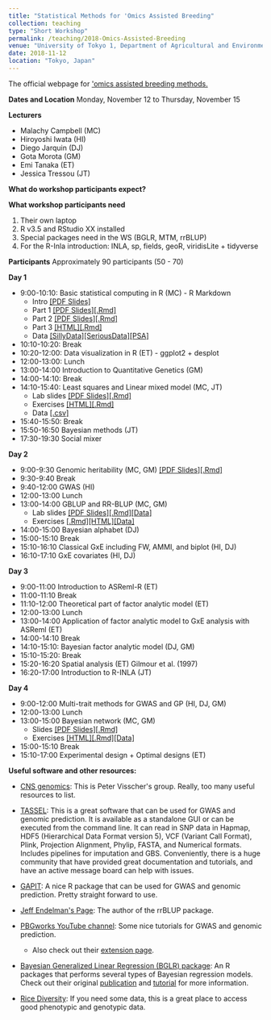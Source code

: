 ```yaml
---
title: "Statistical Methods for 'Omics Assisted Breeding"
collection: teaching
type: "Short Workshop"
permalink: /teaching/2018-Omics-Assisted-Breeding
venue: "University of Tokyo 1, Department of Agricultural and Environmental Biology"
date: 2018-11-12
location: "Tokyo, Japan"
---
```


The official webpage for ['omics assisted breeding methods.](https://sites.google.com/ut-biomet.org/statistical-methods-ws/)

**Dates and Location**
  Monday, November 12 to Thursday, November 15

**Lecturers**
  - Malachy Campbell (MC)
  - Hiroyoshi Iwata (HI)
  - Diego Jarquin (DJ)
  - Gota Morota (GM)
  - Emi Tanaka (ET)
  - Jessica Tressou (JT)

**What do workshop participants expect?**


**What workshop participants need**
  1. Their own laptop
  2. R v3.5 and RStudio XX installed
  3. Special packages need in the WS (BGLR, MTM, rrBLUP)
  4. For the R-Inla introduction: INLA, sp, fields, geoR, viridisLite + tidyverse

**Participants**
  Approximately 90 participants (50 - 70)

**Day 1**
  - 9:00-10:10: Basic statistical computing in R (MC) - R Markdown
     - Intro [[PDF Slides]](https://github.com/malachycampbell/StatisticalMethodsforOmicsAssistedBreeding/blob/master/IntroToR/Intro.pdf)
     - Part 1 [[PDF Slides]](https://github.com/malachycampbell/StatisticalMethodsforOmicsAssistedBreeding/blob/master/IntroToR/IntroToR1.pdf)[[.Rmd]](https://github.com/malachycampbell/StatisticalMethodsforOmicsAssistedBreeding/blob/master/IntroToR/IntroToR1.Rmd)
     - Part 2 [[PDF Slides]](https://github.com/malachycampbell/StatisticalMethodsforOmicsAssistedBreeding/blob/master/IntroToR/IntroToR2.pdf)[[.Rmd]](https://github.com/malachycampbell/StatisticalMethodsforOmicsAssistedBreeding/blob/master/IntroToR/IntroToR2.Rmd)
     - Part 3 [[HTML]](https://htmlpreview.github.io/?https://github.com/malachycampbell/StatisticalMethodsforOmicsAssistedBreeding/blob/master/IntroToR/IntroToR3.html)[[.Rmd]](https://github.com/malachycampbell/StatisticalMethodsforOmicsAssistedBreeding/blob/master/IntroToR/IntroToR3.Rmd)
     - Data [[SillyData]](https://github.com/malachycampbell/StatisticalMethodsforOmicsAssistedBreeding/blob/master/IntroToR/SillyData.csv)[[SeriousData]](https://github.com/malachycampbell/StatisticalMethodsforOmicsAssistedBreeding/blob/master/IntroToR/SeriousData.csv)[[PSA]](https://github.com/malachycampbell/StatisticalMethodsforOmicsAssistedBreeding/blob/master/IntroToR/PSA.cleaned.csv)
  - 10:10-10:20: Break
  - 10:20-12:00: Data visualization in R (ET) - ggplot2 + desplot
  - 12:00-13:00: Lunch 
  - 13:00-14:00 Introduction to Quantitative Genetics (GM)
  - 14:00-14:10: Break
  - 14:10-15:40: Least squares and Linear mixed model (MC, JT)
    - Lab slides [[PDF Slides]](https://github.com/malachycampbell/StatisticalMethodsforOmicsAssistedBreeding/blob/master/OLS.MM/OLS_MM_LabSlides.pdf)[[.Rmd]](https://github.com/malachycampbell/StatisticalMethodsforOmicsAssistedBreeding/blob/master/OLS.MM/OLS_MM_LabSlides.Rmd)
    - Exercises [[HTML]](https://htmlpreview.github.io/?https://github.com/malachycampbell/StatisticalMethodsforOmicsAssistedBreeding/blob/master/OLS.MM/OLS_MM_Ex.html)[[.Rmd]](https://github.com/malachycampbell/StatisticalMethodsforOmicsAssistedBreeding/blob/master/OLS.MM/OLS_MM_Ex.Rmd)
    - Data [[.csv]](https://github.com/malachycampbell/StatisticalMethodsforOmicsAssistedBreeding/blob/master/OLS.MM/MaizeRILs.csv)
  - 15:40-15:50: Break
  - 15:50-16:50 Bayesian methods (JT)
  - 17:30-19:30 Social mixer 


**Day 2**
  - 9:00-9:30 Genomic heritability (MC, GM) [[PDF Slides]](https://github.com/malachycampbell/StatisticalMethodsforOmicsAssistedBreeding/blob/master/GenomicHeritability/GenomicHerit_10-31.pdf)[[.Rmd]](https://github.com/malachycampbell/StatisticalMethodsforOmicsAssistedBreeding/blob/master/GenomicHeritability/GenomicHerit_10-31.Rmd)
  - 9:30-9:40 Break
  - 9:40-12:00 GWAS (HI)
  - 12:00-13:00 Lunch
  - 13:00-14:00 GBLUP and RR-BLUP (MC, GM)
    - Lab slides [[PDF Slides]](https://github.com/malachycampbell/StatisticalMethodsforOmicsAssistedBreeding/tree/master/gBLUP_rrBLUP/gBLUP_RRBLUP_LabSlides.pdf)[[.Rmd]](https://github.com/malachycampbell/StatisticalMethodsforOmicsAssistedBreeding/tree/master/gBLUP_rrBLUP/gBLUP_RRBLUP_LabSlides.Rmd)[[Data]](https://github.com/malachycampbell/StatisticalMethodsforOmicsAssistedBreeding/tree/master/gBLUP_rrBLUP/SpindellData.zip)
    - Exercises [[.Rmd]](https://github.com/malachycampbell/StatisticalMethodsforOmicsAssistedBreeding/tree/master/gBLUP_rrBLUP/gBLUPrrBLUP_LabEx.Rmd)[[HTML]](https://htmlpreview.github.io/?https://github.com/malachycampbell/StatisticalMethodsforOmicsAssistedBreeding/tree/master/gBLUP_rrBLUP/gBLUPrrBLUP_LabEx.html)[[Data]](https://github.com/malachycampbell/StatisticalMethodsforOmicsAssistedBreeding/tree/master/gBLUP_rrBLUP/ZhaoData.zip)
  - 14:00-15:00 Bayesian alphabet (DJ)
  - 15:00-15:10 Break
  - 15:10-16:10 Classical GxE including FW, AMMI, and biplot (HI, DJ)
  - 16:10-17:10 GxE covariates (HI, DJ)

**Day 3**
  - 9:00-11:00 Introduction to ASReml-R (ET)
  - 11:00-11:10 Break
  - 11:10-12:00 Theoretical part of factor analytic model (ET)
  - 12:00-13:00 Lunch
  - 13:00-14:00 Application of factor analytic model to GxE analysis with ASReml (ET)
  - 14:00-14:10 Break
  - 14:10-15:10: Bayesian factor analytic model (DJ, GM)
  - 15:10-15:20: Break
  - 15:20-16:20 Spatial analysis (ET) Gilmour et al. (1997)
  - 16:20-17:00 Introduction to R-INLA (JT)

**Day 4**
  - 9:00-12:00 Multi-trait methods for GWAS and GP (HI, DJ, GM)
  - 12:00-13:00 Lunch 
  - 13:00-15:00 Bayesian network (MC, GM) 
      - Slides [[PDF Slides]](https://github.com/malachycampbell/StatisticalMethodsforOmicsAssistedBreeding/blob/master/BN/BN_lec.pdf)[[.Rmd]](https://github.com/malachycampbell/StatisticalMethodsforOmicsAssistedBreeding/blob/master/BN/BN_lec.Rmd)
      - Exercises [[HTML]](https://htmlpreview.github.io/?https://github.com/malachycampbell/StatisticalMethodsforOmicsAssistedBreeding/blob/master/BN/BN_ex.html)[[.Rmd]](https://github.com/malachycampbell/StatisticalMethodsforOmicsAssistedBreeding/blob/master/BN/BN_ex.Rmd)[[Data]](https://github.com/malachycampbell/StatisticalMethodsforOmicsAssistedBreeding/blob/master/BN/Data.zip)
  - 15:00-15:10 Break
  - 15:10-17:00 Experimental design + Optimal designs (ET)


**Useful software and other resources:**
- [CNS genomics](http://cnsgenomics.com/software.html): This is Peter Visscher's group. Really, too many useful resources to list. 

- [TASSEL](http://www.maizegenetics.net/tassel): This is a great software that can be used for GWAS and genomic prediction. It is available as a standalone GUI or can be executed from the command line. It can read in SNP data in Hapmap, HDF5 (Hierarchical Data Format version 5), VCF (Variant Call Format), Plink, Projection Alignment, Phylip, FASTA, and Numerical formats. Includes pipelines for imputation and GBS. Conveniently, there is a huge community that have provided great documentation and tutorials, and have an active message board can help with issues.

- [GAPIT](http://www.zzlab.net/GAPIT/): A nice R package that can be used for GWAS and genomic prediction. Pretty straight forward to use.

- [Jeff Endelman's Page](https://potatobreeding.cals.wisc.edu/software/): The author of the rrBLUP package.

- [PBGworks YouTube channel](https://www.youtube.com/plantbreedgenomics): Some nice tutorials for GWAS and genomic prediction.
    - Also check out their [extension page](https://articles.extension.org/plant_breeding_genomics).
  
- [Bayesian Generalized Linear Regression (BGLR) package](https://cran.r-project.org/web/packages/BGLR/index.html): An R packages that performs several types of Bayesian regression models. Check out their original [publication](https://www.ncbi.nlm.nih.gov/pmc/articles/PMC4196607/) and [tutorial](http://bglr.r-forge.r-project.org/BGLR-tutorial.pdf) for more information.

- [Rice Diversity](http://ricediversity.org/): If you need some data, this is a great place to access good phenotypic and genotypic data. 
